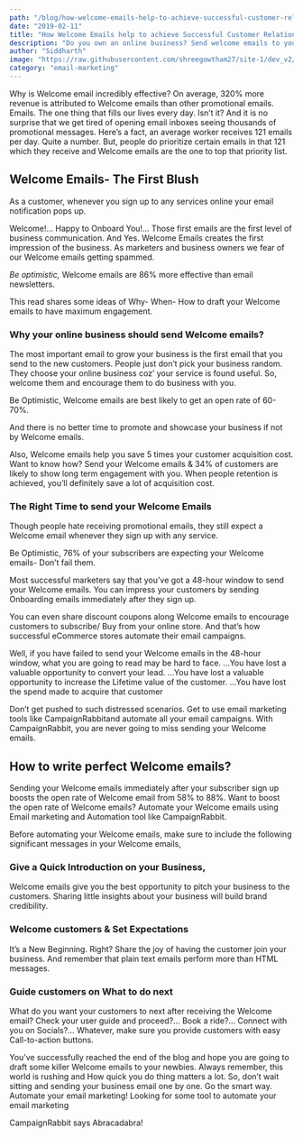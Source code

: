 ```yaml
---
path: "/blog/how-welcome-emails-help-to-achieve-successful-customer-relationship"
date: "2019-02-11"
title: "How Welcome Emails help to achieve Successful Customer Relationship"
description: "Do you own an online business? Send welcome emails to your onboarding customers and enrich your brand. Retain your customers with an engaging welcome email."
author: "Siddharth"
image: "https://raw.githubusercontent.com/shreegowtham27/site-1/dev_v2/src/images/blog/How-Welcome-emails-help-to-achieve-Successful-Customer-relationship/How-Welcome-emails-help-to-achieve-Successful-Customer-relationship.jpg"
category: "email-marketing"
---
```

Why is Welcome email incredibly effective?
On average, 320% more revenue is attributed to Welcome emails than other promotional emails.
Emails. The one thing that fills our lives every day. Isn’t it?
And it is no surprise that we get tired of opening email inboxes seeing thousands of promotional messages. Here’s a fact, an average worker receives 121 emails per day.
Quite a number.
But, people do prioritize <link-text url="https://www.campaignrabbit.com/types-of-ecommerce-emails-to-send/" rel="noopener" target="_blank">certain emails</link-text> in that 121 which they receive and Welcome emails are the one to top that priority list.
## Welcome Emails- The First Blush

As a customer, whenever you sign up to any services online your email notification pops up.

Welcome!…
Happy to Onboard You!…
Those first emails are the first level of business communication.
And Yes.
Welcome Emails creates the first impression of the business. As marketers and business owners we fear of our Welcome emails getting spammed.

*Be optimistic,*
Welcome emails are 86% more effective than email newsletters.

This read shares some ideas of Why- When- How to draft your Welcome emails to have maximum engagement.
### Why your online business should send Welcome emails?

The most important email to grow your business is the first email that you send to the new customers. People just don’t pick your business random. They choose your online business coz’ your service is found useful. So, welcome them and encourage them to do business with you.

Be Optimistic,
Welcome emails are best likely to get an open rate of 60-70%.

And there is no better time to promote and showcase your business if not by Welcome emails.

Also, Welcome emails help you save 5 times your customer acquisition cost. Want to know how?
Send your Welcome emails & 34% of customers are likely to show long term engagement with you. When people retention is achieved, you’ll definitely save a lot of acquisition cost.
### The Right Time to send your Welcome Emails

Though people hate receiving promotional emails, they still expect a Welcome email whenever they sign up with any service.

Be Optimistic,
76% of your subscribers are expecting your Welcome emails- Don’t fail them.

Most successful marketers say that you’ve got a 48-hour window to send your Welcome emails. You can impress your customers by sending Onboarding emails immediately after they sign up.

You can even share discount coupons along Welcome emails to encourage customers to subscribe/ Buy from your online store. And that’s how successful eCommerce stores <link-text url="https://www.campaignrabbit.com/how-automated-email-grow-online-business/" target="_blank" rel="noopener">automate their email campaigns.</link-text>

Well, if you have failed to send your Welcome emails in the 48-hour window, what you are going to read may be hard to face.
…You have lost a valuable opportunity to convert your lead.
…You have lost a valuable opportunity to increase the Lifetime value of the customer.
…You have lost the spend made to acquire that customer

Don’t get pushed to such distressed scenarios. Get to use <link-text url="https://www.campaignrabbit.com/features/" target="_blank" rel="noopener">email marketing tools like CampaignRabbit</link-text>and automate all your email campaigns.
With CampaignRabbit, you are never going to miss sending your Welcome emails.
## How to write perfect Welcome emails?

Sending your Welcome emails immediately after your subscriber sign up boosts the open rate of Welcome email from 58% to 88%. Want to boost the open rate of Welcome emails? Automate your Welcome emails using Email marketing and Automation tool like CampaignRabbit.

Before automating your Welcome emails, make sure to include the following significant messages in your Welcome emails,
### Give a Quick Introduction on your Business,

Welcome emails give you the best opportunity to pitch your business to the customers. Sharing little insights about your business will build brand credibility.
### Welcome customers & Set Expectations

It’s a New Beginning. Right? Share the joy of having the customer join your business. And remember that plain text emails perform more than HTML messages.
### Guide customers on What to do next

What do you want your customers to next after receiving the Welcome email?
Check your user guide and proceed?…
Book a ride?…
Connect with you on Socials?…
Whatever, make sure you provide customers with easy Call-to-action buttons.

You’ve successfully reached the end of the blog and hope you are going to draft some killer Welcome emails to your newbies. Always remember, this world is rushing and How quick you do thing matters a lot.
So, don’t wait sitting and sending your business email one by one.
Go the smart way. Automate your email marketing!
Looking for some tool to automate your email marketing

<link-text url="https://www.campaignrabbit.com/" target="_blank" rel="noopener"> CampaignRabbit says Abracadabra!</link-text>
